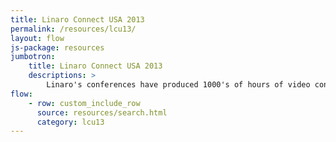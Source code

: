 ```yaml
---
title: Linaro Connect USA 2013
permalink: /resources/lcu13/
layout: flow
js-package: resources
jumbotron:
    title: Linaro Connect USA 2013
    descriptions: >
        Linaro's conferences have produced 1000's of hours of video content. You can find it all here!
flow:
    - row: custom_include_row
      source: resources/search.html
      category: lcu13
---
```

